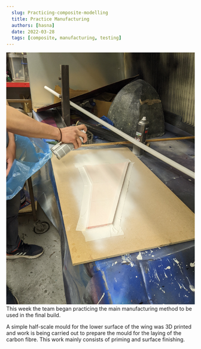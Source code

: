 ```yaml
---
  slug: Practicing-composite-modelling
  title: Practice Manufacturing 
  authors: [hasna]
  date: 2022-03-28
  tags: [composite, manufacturing, testing]
---
```


![Half scale model in Spray booth](./images/composites.jpg)
This week the team began practicing the main manufacturing method to be used in the final build.

<!-- truncate -->

A simple half-scale mould for the lower surface of the wing was 3D printed and work is being carried out to prepare the mould for the laying of the carbon fibre. This work mainly consists of priming and surface finishing.

<!-- After producing a half scale flat model of the wing, the team began to practice manufatucring of the model. Two layers of primer has been added and cured over the past few days, ready for sanding and laying. -->